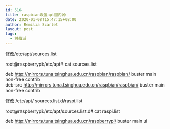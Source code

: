 ```yaml
---
id: 516
title: raspbian设置apt国内源
date: 2020-01-08T15:47:15+08:00
author: Remilia Scarlet
layout: post
tags:
  - 树莓派
---
```

修改/etc/apt/sources.list

root@raspberrypi:/etc/apt# cat sources.list

deb http://mirrors.tuna.tsinghua.edu.cn/raspbian/raspbian/ buster main non-free contrib  
deb-src http://mirrors.tuna.tsinghua.edu.cn/raspbian/raspbian/ buster main non-free contrib

修改 /etc/apt/ sources.list.d/raspi.list

root@raspberrypi:/etc/apt/sources.list.d# cat raspi.list

deb http://mirrors.tuna.tsinghua.edu.cn/raspberrypi/ buster main ui